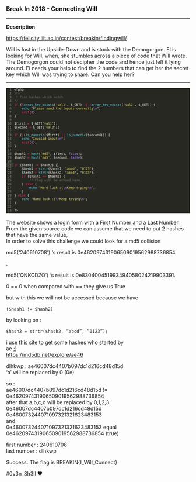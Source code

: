 <h3 id="break-in-2018-connecting-will"><strong>Break In 2018 - Connecting Will</strong></h3>

<hr>

<p><strong>Description</strong></p>

<p><a href="https://felicity.iiit.ac.in/contest/breakin/findingwill/">https://felicity.iiit.ac.in/contest/breakin/findingwill/</a></p>
<p>
Will is lost in the Upside-Down and is stuck with the Demogorgon. El is looking for Will, when, she stumbles across a piece of code that Will wrote. The Demogorgon could not decipher the code and hence just left it lying around. El needs your help to find the 2 numbers that can get her the secret key which Will was trying to share. Can you help her?
</p>

<hr>

<p><img src="https://raw.githubusercontent.com/0xy4hy4/Write-ups/master/2018/breakin-ctf-2018/web/findingwill/findingwill.png" alt="enter image description here" title=""></p>

<p>The website shows a login form with a First Number and a Last Number. From the given source code we can assume that we need to put 2 hashes that have the same value,  <br>
In order to solve this challenge we could look for a md5 collision</p>

<p>md5(‘240610708’) ‘s result is  0e462097431906509019562988736854</p>

<p>.</p>

<p>md5(‘QNKCDZO’) ‘s result is 0e830400451993494058024219903391.</p>

<p>0 == 0 when compared with == they give us True </p>

<p>but with this we will not be accessed because we have </p>

<pre><code>($hash1 != $hash2)
</code></pre>

<p>by looking on : </p>

<pre><code>$hash2 = strtr($hash2, “abcd”, “0123”);</code></pre>

<p>i use this site to get some hashes who started by  <br>
ae ;)  <br>
<a href="https://md5db.net/explore/ae46">https://md5db.net/explore/ae46</a></p>

<p>dlhkwp : ae46007dc4407b097dc1d216cd48d15d <br>
‘a’ will be replaced by 0 (0e)</p>

<p>so :  <br>
ae46007dc4407b097dc1d216cd48d15d != 0e462097431906509019562988736854 <br>
after that a,b,c,d will be replaced by 0,1,2,3 <br>
0e46007dc4407b097dc1d216cd48d15d <br>
0e460073244071097321321623483153 <br>
and  <br>
0e460073244071097321321623483153 equal 0e462097431906509019562988736854 (true)</p>

<p>first number : 240610708 <br>
last number : dlhkwp</p>

<p>Success. The flag is BREAKIN{I_Will_Connect}</p>
<p>#0v3n_Sh3ll ❤</p>
